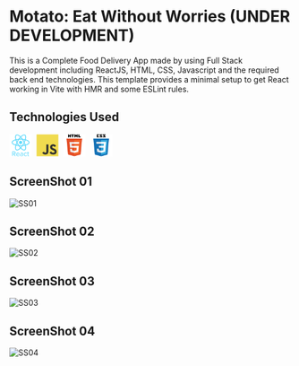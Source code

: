# Motato: Eat Without Worries (UNDER DEVELOPMENT)
This is a Complete Food Delivery App made by using Full Stack development including ReactJS, HTML, CSS, Javascript and the required back end technologies.
This template provides a minimal setup to get React working in Vite with HMR and some ESLint rules.

## Technologies Used
<img src="https://raw.githubusercontent.com/devicons/devicon/master/icons/react/react-original-wordmark.svg" alt="react" width="40" height="40"/>&nbsp;
<img src="https://raw.githubusercontent.com/devicons/devicon/master/icons/javascript/javascript-original.svg" alt="javascript" width="40" height="40"/>&nbsp;
<img src="https://raw.githubusercontent.com/devicons/devicon/master/icons/html5/html5-original-wordmark.svg" alt="html5" width="40" height="40"/>&nbsp;
<img src="https://raw.githubusercontent.com/devicons/devicon/master/icons/css3/css3-original-wordmark.svg" alt="css3" width="40" height="40"/>&nbsp;

## ScreenShot 01

![SS01](https://github.com/himxnshutripathi/Motato---Eat-without-worries/assets/55108251/c1d80451-9ac5-43c4-ae39-b1bd6ae5a573)

## ScreenShot 02
![SS02](https://github.com/himxnshutripathi/Motato---Eat-without-worries/assets/55108251/9f335bdd-445e-4ed4-befc-60ceef77f267)


## ScreenShot 03
![SS03](https://github.com/himxnshutripathi/Motato---Eat-without-worries/assets/55108251/8a6e7d39-60af-4d2b-b901-d89fc888b2cd)


## ScreenShot 04
![SS04](https://github.com/himxnshutripathi/Motato---Eat-without-worries/assets/55108251/3e1bcbbe-2423-4beb-a9e1-c6128970d262)
